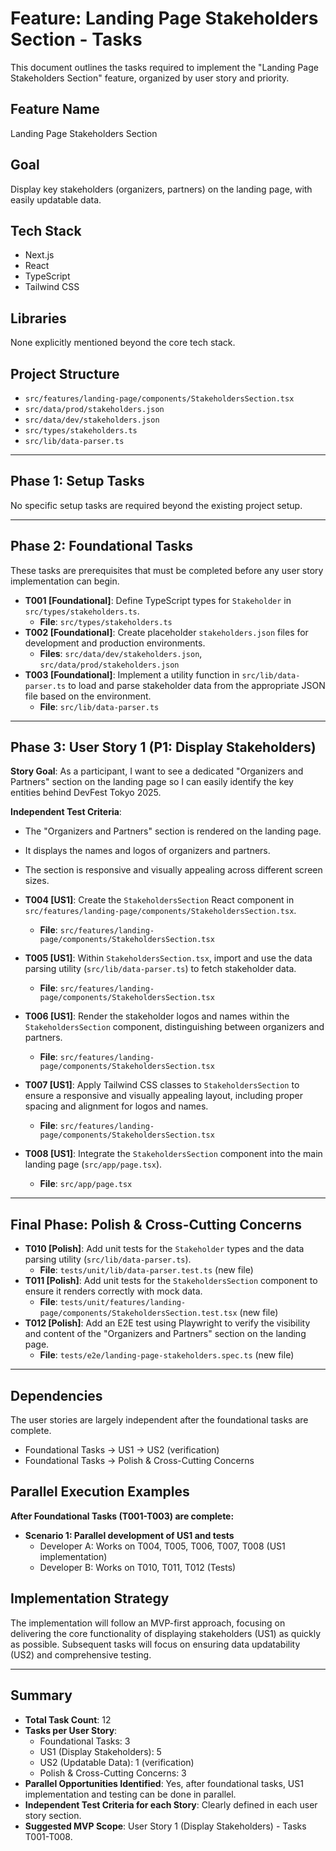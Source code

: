# Feature: Landing Page Stakeholders Section - Tasks

This document outlines the tasks required to implement the "Landing Page Stakeholders Section" feature, organized by user story and priority.

## Feature Name

Landing Page Stakeholders Section

## Goal

Display key stakeholders (organizers, partners) on the landing page, with easily updatable data.

## Tech Stack

- Next.js
- React
- TypeScript
- Tailwind CSS

## Libraries

None explicitly mentioned beyond the core tech stack.

## Project Structure

- `src/features/landing-page/components/StakeholdersSection.tsx`
- `src/data/prod/stakeholders.json`
- `src/data/dev/stakeholders.json`
- `src/types/stakeholders.ts`
- `src/lib/data-parser.ts`

---

## Phase 1: Setup Tasks

No specific setup tasks are required beyond the existing project setup.

---

## Phase 2: Foundational Tasks

These tasks are prerequisites that must be completed before any user story implementation can begin.

- **T001 [Foundational]**: Define TypeScript types for `Stakeholder` in `src/types/stakeholders.ts`.
  - **File**: `src/types/stakeholders.ts`
- **T002 [Foundational]**: Create placeholder `stakeholders.json` files for development and production environments.
  - **Files**: `src/data/dev/stakeholders.json`, `src/data/prod/stakeholders.json`
- **T003 [Foundational]**: Implement a utility function in `src/lib/data-parser.ts` to load and parse stakeholder data from the appropriate JSON file based on the environment.
  - **File**: `src/lib/data-parser.ts`

---

## Phase 3: User Story 1 (P1: Display Stakeholders)

**Story Goal**: As a participant, I want to see a dedicated "Organizers and Partners" section on the landing page so I can easily identify the key entities behind DevFest Tokyo 2025.

**Independent Test Criteria**:

- The "Organizers and Partners" section is rendered on the landing page.
- It displays the names and logos of organizers and partners.
- The section is responsive and visually appealing across different screen sizes.

- **T004 [US1]**: Create the `StakeholdersSection` React component in `src/features/landing-page/components/StakeholdersSection.tsx`.
  - **File**: `src/features/landing-page/components/StakeholdersSection.tsx`
- **T005 [US1]**: Within `StakeholdersSection.tsx`, import and use the data parsing utility (`src/lib/data-parser.ts`) to fetch stakeholder data.
  - **File**: `src/features/landing-page/components/StakeholdersSection.tsx`
- **T006 [US1]**: Render the stakeholder logos and names within the `StakeholdersSection` component, distinguishing between organizers and partners.
  - **File**: `src/features/landing-page/components/StakeholdersSection.tsx`
- **T007 [US1]**: Apply Tailwind CSS classes to `StakeholdersSection` to ensure a responsive and visually appealing layout, including proper spacing and alignment for logos and names.
  - **File**: `src/features/landing-page/components/StakeholdersSection.tsx`
- **T008 [US1]**: Integrate the `StakeholdersSection` component into the main landing page (`src/app/page.tsx`).
  - **File**: `src/app/page.tsx`

---

## Final Phase: Polish & Cross-Cutting Concerns

- **T010 [Polish]**: Add unit tests for the `Stakeholder` types and the data parsing utility (`src/lib/data-parser.ts`).
  - **File**: `tests/unit/lib/data-parser.test.ts` (new file)
- **T011 [Polish]**: Add unit tests for the `StakeholdersSection` component to ensure it renders correctly with mock data.
  - **File**: `tests/unit/features/landing-page/components/StakeholdersSection.test.tsx` (new file)
- **T012 [Polish]**: Add an E2E test using Playwright to verify the visibility and content of the "Organizers and Partners" section on the landing page.
  - **File**: `tests/e2e/landing-page-stakeholders.spec.ts` (new file)

---

## Dependencies

The user stories are largely independent after the foundational tasks are complete.

- Foundational Tasks -> US1 -> US2 (verification)
- Foundational Tasks -> Polish & Cross-Cutting Concerns

## Parallel Execution Examples

**After Foundational Tasks (T001-T003) are complete:**

- **Scenario 1: Parallel development of US1 and tests**
  - Developer A: Works on T004, T005, T006, T007, T008 (US1 implementation)
  - Developer B: Works on T010, T011, T012 (Tests)

## Implementation Strategy

The implementation will follow an MVP-first approach, focusing on delivering the core functionality of displaying stakeholders (US1) as quickly as possible. Subsequent tasks will focus on ensuring data updatability (US2) and comprehensive testing.

---

## Summary

- **Total Task Count**: 12
- **Tasks per User Story**:
  - Foundational Tasks: 3
  - US1 (Display Stakeholders): 5
  - US2 (Updatable Data): 1 (verification)
  - Polish & Cross-Cutting Concerns: 3
- **Parallel Opportunities Identified**: Yes, after foundational tasks, US1 implementation and testing can be done in parallel.
- **Independent Test Criteria for each Story**: Clearly defined in each user story section.
- **Suggested MVP Scope**: User Story 1 (Display Stakeholders) - Tasks T001-T008.
